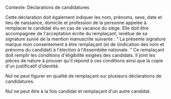 Contexte: Déclarations de candidatures

Cette déclaration doit également indiquer les nom, prénoms, sexe, date et lieu de naissance, domicile et profession de la personne appelée à remplacer le candidat élu en cas de vacance du siège. Elle doit être accompagnée de l'acceptation écrite du remplaçant, revêtue de sa signature suivie de la mention manuscrite suivante : “ La présente signature marque mon consentement à être remplaçant (e) de (indication des nom et prénoms du candidat) à l'élection à l'Assemblée nationale. ” Ce remplaçant doit remplir les conditions d'éligibilité exigées des candidats. Il joint les pièces de nature à prouver qu'il répond à ces conditions ainsi que la copie d'un justificatif d'identité.

Nul ne peut figurer en qualité de remplaçant sur plusieurs déclarations de candidatures.

Nul ne peut être à la fois candidat et remplaçant d'un autre candidat.